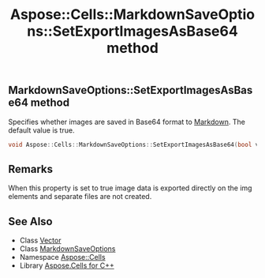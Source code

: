 ﻿---
title: Aspose::Cells::MarkdownSaveOptions::SetExportImagesAsBase64 method
linktitle: SetExportImagesAsBase64
second_title: Aspose.Cells for C++ API Reference
description: 'Aspose::Cells::MarkdownSaveOptions::SetExportImagesAsBase64 method. Specifies whether images are saved in Base64 format to Markdown. The default value is true in C++.'
type: docs
weight: 2000
url: /cpp/aspose.cells/markdownsaveoptions/setexportimagesasbase64/
---
## MarkdownSaveOptions::SetExportImagesAsBase64 method


Specifies whether images are saved in Base64 format to [Markdown](../../../aspose.cells.markdown/). The default value is true.

```cpp
void Aspose::Cells::MarkdownSaveOptions::SetExportImagesAsBase64(bool value)
```

## Remarks


When this property is set to true image data is exported directly on the img elements and separate files are not created. 
## See Also

* Class [Vector](../../vector/)
* Class [MarkdownSaveOptions](../)
* Namespace [Aspose::Cells](../../)
* Library [Aspose.Cells for C++](../../../)
